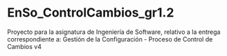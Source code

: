 # EnSo_ControlCambios_gr1.2
Proyecto para la asignatura de Ingeniería de Software, relativo a la entrega correspondiente a: Gestión de la Configuración - Proceso de Control de Cambios v4
